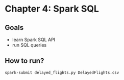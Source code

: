 # Chapter 4: Spark SQL

## Goals
* learn Spark SQL API
* run SQL queries

## How to run?
````
spark-submit delayed_flights.py DelayedFlights.csv
````